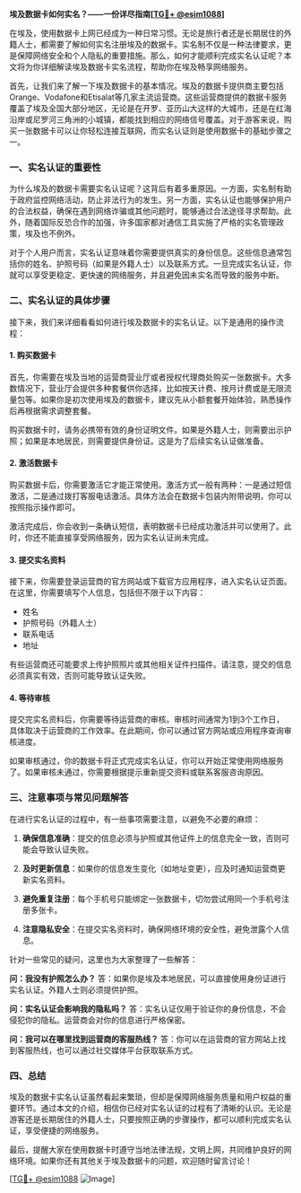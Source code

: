 **埃及数据卡如何实名？——一份详尽指南[[TG💪+ @esim1088](https://t.me/s/esim1088)]**

在埃及，使用数据卡上网已经成为一种日常习惯。无论是旅行者还是长期居住的外籍人士，都需要了解如何实名注册埃及的数据卡。实名制不仅是一种法律要求，更是保障网络安全和个人隐私的重要措施。那么，如何才能顺利完成实名认证呢？本文将为你详细解读埃及数据卡实名流程，帮助你在埃及畅享网络服务。

首先，让我们来了解一下埃及数据卡的基本情况。埃及的数据卡提供商主要包括Orange、Vodafone和Etisalat等几家主流运营商。这些运营商提供的数据卡服务覆盖了埃及全国大部分地区，无论是在开罗、亚历山大这样的大城市，还是在红海沿岸或尼罗河三角洲的小城镇，都能找到相应的网络信号覆盖。对于游客来说，购买一张数据卡可以让你轻松连接互联网，而实名认证则是使用数据卡的基础步骤之一。

### 一、实名认证的重要性

为什么埃及的数据卡需要实名认证呢？这背后有着多重原因。一方面，实名制有助于政府监控网络活动，防止非法行为的发生。另一方面，实名认证也能够保护用户的合法权益，确保在遇到网络诈骗或其他问题时，能够通过合法途径寻求帮助。此外，随着国际反恐合作的加强，许多国家都对通信工具实施了严格的实名管理政策，埃及也不例外。

对于个人用户而言，实名认证意味着你需要提供真实的身份信息。这些信息通常包括你的姓名、护照号码（如果是外籍人士）以及联系方式。一旦完成实名认证，你就可以享受更稳定、更快速的网络服务，并且避免因未实名而导致的服务中断。

### 二、实名认证的具体步骤

接下来，我们来详细看看如何进行埃及数据卡的实名认证。以下是通用的操作流程：

#### 1. 购买数据卡

首先，你需要在埃及当地的运营商营业厅或者授权代理商处购买一张数据卡。大多数情况下，营业厅会提供多种套餐供你选择，比如按天计费、按月计费或是无限流量包等。如果你是初次使用埃及的数据卡，建议先从小额套餐开始体验，熟悉操作后再根据需求调整套餐。

购买数据卡时，请务必携带有效的身份证明文件。如果是外籍人士，则需要出示护照；如果是本地居民，则需要提供身份证。这是为了后续实名认证做准备。

#### 2. 激活数据卡

购买数据卡后，你需要激活它才能正常使用。激活方式一般有两种：一是通过短信激活，二是通过拨打客服电话激活。具体方法会在数据卡包装内附带说明，你可以按照指示操作即可。

激活完成后，你会收到一条确认短信，表明数据卡已经成功激活并可以使用了。此时，你还不能直接享受网络服务，因为实名认证尚未完成。

#### 3. 提交实名资料

接下来，你需要登录运营商的官方网站或下载官方应用程序，进入实名认证页面。在这里，你需要填写个人信息，包括但不限于以下内容：

- 姓名
- 护照号码（外籍人士）
- 联系电话
- 地址

有些运营商还可能要求上传护照照片或其他相关证件扫描件。请注意，提交的信息必须真实有效，否则可能导致认证失败。

#### 4. 等待审核

提交完实名资料后，你需要等待运营商的审核。审核时间通常为1到3个工作日，具体取决于运营商的工作效率。在此期间，你可以通过官方网站或应用程序查询审核进度。

如果审核通过，你的数据卡将正式完成实名认证，你可以开始正常使用网络服务了。如果审核未通过，你需要根据提示重新提交资料或联系客服咨询原因。

### 三、注意事项与常见问题解答

在进行实名认证的过程中，有一些事项需要注意，以避免不必要的麻烦：

1. **确保信息准确**：提交的信息必须与护照或其他证件上的信息完全一致，否则可能会导致认证失败。
   
2. **及时更新信息**：如果你的信息发生变化（如地址变更），应及时通知运营商更新实名资料。

3. **避免重复注册**：每个手机号只能绑定一张数据卡，切勿尝试用同一个手机号注册多张卡。

4. **注意隐私安全**：在提交实名资料时，确保网络环境的安全性，避免泄露个人信息。

针对一些常见的疑问，这里也为大家整理了一些解答：

**问：我没有护照怎么办？**
答：如果你是埃及本地居民，可以直接使用身份证进行实名认证。外籍人士则必须提供护照。

**问：实名认证会影响我的隐私吗？**
答：实名认证仅用于验证你的身份信息，不会侵犯你的隐私。运营商会对你的信息进行严格保密。

**问：我可以在哪里找到运营商的客服热线？**
答：你可以在运营商的官方网站上找到客服热线，也可以通过社交媒体平台获取联系方式。

### 四、总结

埃及的数据卡实名认证虽然看起来繁琐，但却是保障网络服务质量和用户权益的重要环节。通过本文的介绍，相信你已经对实名认证的过程有了清晰的认识。无论是游客还是长期居住的外籍人士，只要按照正确的步骤操作，都可以顺利完成实名认证，享受便捷的网络服务。

最后，提醒大家在使用数据卡时遵守当地法律法规，文明上网，共同维护良好的网络环境。如果你还有其他关于埃及数据卡的问题，欢迎随时留言讨论！

[[TG💪+ @esim1088](https://t.me/s/esim1088) ![Image](https://i.postimg.cc/4NQfJmqS/Snipaste-2025-05-13-00-14-12.png)]